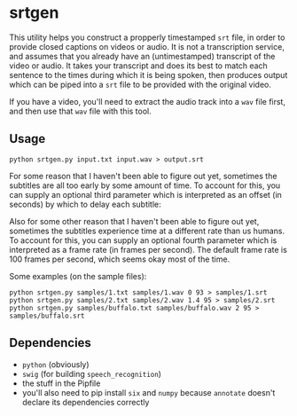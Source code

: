 # srtgen

This utility helps you construct a propperly timestamped `srt` file, in order to provide closed captions on videos or audio. It is not a transcription service, and assumes that you already have an (untimestamped) transcript of the video or audio. It takes your transcript and does its best to match each sentence to the times during which it is being spoken, then produces output which can be piped into a `srt` file to be provided with the original video.

If you have a video, you'll need to extract the audio track into a `wav` file first, and then use that `wav` file with this tool.

## Usage

```
python srtgen.py input.txt input.wav > output.srt
```

For some reason that I haven't been able to figure out yet, sometimes the subtitles are all too early by some amount of time. To account for this, you can supply an optional third parameter which is interpreted as an offset (in seconds) by which to delay each subtitle:

Also for some other reason that I haven't been able to figure out yet, sometimes the subtitles experience time at a different rate than us humans. To account for this, you can supply an optional fourth parameter which is interpreted as a frame rate (in frames per second). The default frame rate is 100 frames per second, which seems okay most of the time.

Some examples (on the sample files):
```
python srtgen.py samples/1.txt samples/1.wav 0 93 > samples/1.srt
python srtgen.py samples/2.txt samples/2.wav 1.4 95 > samples/2.srt
python srtgen.py samples/buffalo.txt samples/buffalo.wav 2 95 > samples/buffalo.srt
```

## Dependencies

* `python` (obviously)
* `swig` (for building `speech_recognition`)
* the stuff in the Pipfile
* you'll also need to pip install `six` and `numpy` because `annotate` doesn't declare its dependencies correctly
